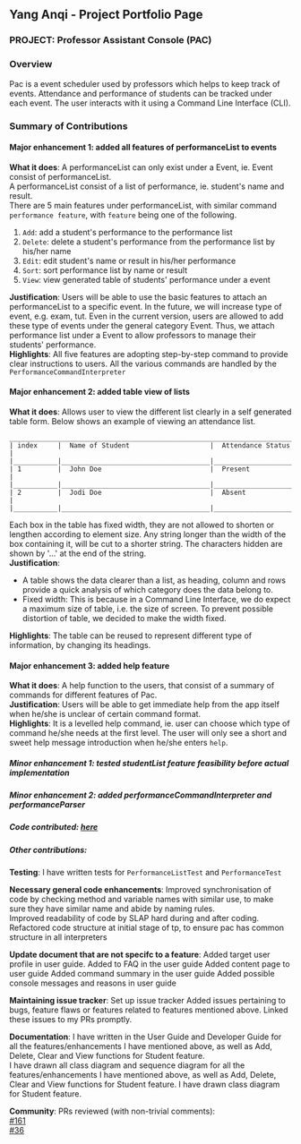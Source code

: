 ## Yang Anqi - Project Portfolio Page
### PROJECT: Professor Assistant Console (PAC) 

### Overview
Pac is a event scheduler used by professors which helps to keep track of events. 
Attendance and performance of students can be tracked under each event. 
The user interacts with it using a Command Line Interface (CLI).

### Summary of Contributions
#### Major enhancement 1: added all features of performanceList to events
**What it does**: 
A performanceList can only exist under a Event, ie. Event consist of performanceList.  
A performanceList consist of a list of performance, ie. student's name and result.  
There are 5 main features under performanceList, with similar command `performance feature`, 
with `feature` being one of the following.  
 1. `Add`: add a student's performance to the performance list
 1. `Delete`: delete a student's performance from the performance list by his/her name
 1. `Edit`: edit student's name or result in his/her performance
 1. `Sort`: sort performance list by name or result
 1. `View`: view generated table of students' performance under a event  
 
**Justification**: 
Users will be able to use the basic features to attach an performanceList to a specific event. 
In the future, we will increase type of event, e.g. exam, tut. Even in the current version, 
users are allowed to add these type of events under the general category Event. Thus, we 
attach performance list under a Event to allow professors to manage their students' performance.  
**Highlights**: 
All five features are adopting step-by-step command to provide clear instructions to users. 
All the various commands are handled by the `PerformanceCommandInterpreter`  

#### Major enhancement 2: added table view of lists
**What it does**: 
Allows user to view the different list clearly in a self generated table form.
Below shows an example of viewing an attendance list.  
    
    _________________________________________________________________________________________________
    | index     |  Name of Student                    |  Attendance Status                          |
    |___________|_____________________________________|_____________________________________________|
    | 1         |  John Doe                           |  Present                                    |
    |___________|_____________________________________|_____________________________________________|
    | 2         |  Jodi Doe                           |  Absent                                     |
    |___________|_____________________________________|_____________________________________________|
     
Each box in the table has fixed width, they are not allowed to shorten or lengthen according
to element size. Any string longer than the width of the box containing it, will be cut
to a shorter string. The characters hidden are shown by '...' at the end of the string.  
**Justification**:  
- A table shows the data clearer than a list, as heading, column and rows provide a 
quick analysis of which category does the data belong to.   
- Fixed width: This is because in a Command Line Interface, we do expect a maximum size
of table, i.e. the size of screen. To prevent possible distortion of table, we decided to
make the width fixed.  

**Highlights**: 
The table can be reused to represent different type of information, by changing its headings. 

#### Major enhancement 3: added help feature
**What it does**: 
A help function to the users, that consist of a summary of commands for different features
of Pac.  
**Justification**: 
Users will be able to get immediate help from the app itself when he/she is unclear of 
certain command format.  
**Highlights**: 
It is a levelled help command, ie. user can choose which type of command he/she needs at
the first level. The user will only see a short and sweet help message introduction 
when he/she enters `help`.  

##### Minor enhancement 1: tested studentList feature feasibility before actual implementation
##### Minor enhancement 2: added performanceCommandInterpreter and performanceParser
##### Code contributed: [here](https://nus-cs2113-ay1920s2.github.io/tp-dashboard/#=undefined&search=anqi-nus)

##### Other contributions:
**Testing**: 
I have written tests for `PerformanceListTest` and `PerformanceTest`

**Necessary general code enhancements**: 
Improved synchronisation of code by checking method and variable
 names with similar use, to make sure they have similar name and
 abide by naming rules.  
Improved readability of code by SLAP hard during and after coding.  
Refactored code structure at initial stage of tp, to ensure
 pac has common structure in all interpreters

**Update document that are not specifc to a feature**: 
Added target user profile in user guide. 
Added to FAQ in the user guide
Added content page to user guide
Added command summary in the user guide
Added possible console messages and reasons in user guide 

**Maintaining issue tracker**: 
Set up issue tracker
Added issues pertaining to bugs, feature flaws or features related to features mentioned above. 
Linked these issues to my PRs promptly. 

**Documentation**: 
I have written in the User Guide and Developer Guide for all the features/enhancements I have mentioned above, as well 
 as Add, Delete, Clear and View functions for Student feature.  
I have drawn all class diagram and sequence diagram for all the features/enhancements I have mentioned above, as well
as Add, Delete, Clear and View functions for Student feature.  I have drawn class diagram for Student feature.  

**Community**: 
PRs reviewed (with non-trivial comments):  
[#161](https://github.com/AY1920S2-CS2113T-T12-4/tp/pull/161)  
[#36](https://github.com/AY1920S2-CS2113T-T12-4/tp/pull/36)   